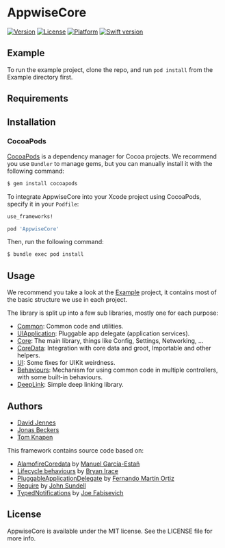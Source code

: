 # AppwiseCore

[![Version](https://img.shields.io/cocoapods/v/AppwiseCore.svg?style=flat)](https://cocoapods.org/pods/AppwiseCore)
[![License](https://img.shields.io/cocoapods/l/AppwiseCore.svg?style=flat)](https://cocoapods.org/pods/AppwiseCore)
[![Platform](https://img.shields.io/cocoapods/p/AppwiseCore.svg?style=flat)](https://cocoapods.org/pods/AppwiseCore)
[![Swift version](https://img.shields.io/badge/Swift-4.2-orange.svg)](https://cocoapods.org/pods/AppwiseCore)

## Example

To run the example project, clone the repo, and run `pod install` from the Example directory first.


## Requirements


## Installation

### CocoaPods

[CocoaPods](http://cocoapods.org) is a dependency manager for Cocoa projects. We recommend you use `Bundler` to manage gems, but you can manually install it with the following command:

```bash
$ gem install cocoapods
```

To integrate AppwiseCore into your Xcode project using CocoaPods, specify it in your `Podfile`:

```ruby
use_frameworks!

pod 'AppwiseCore'
```

Then, run the following command:

```bash
$ bundle exec pod install
```

## Usage

We recommend you take a look at the [Example](https://github.com/appwise-labs/AppwiseCore-Example) project, it contains most of the basic structure we use in each project.

The library is split up into a few sub libraries, mostly one for each purpose:

- [Common](Documentation/Common.md): Common code and utilities.
- [UIApplication](Documentation/UIApplication.md): Pluggable app delegate (application services).
- [Core](Documentation/Core.md): The main library, things like Config, Settings, Networking, ...
- [CoreData](Documentation/CoreData.md): Integration with core data and groot, Importable and other helpers.
- [UI](Documentation/UI.md): Some fixes for UIKit weirdness.
- [Behaviours](Documentation/Behaviours.md): Mechanism for using common code in multiple controllers, with some built-in behaviours.
- [DeepLink](Documentation/DeepLink.md): Simple deep linking library.


## Authors

* [David Jennes](https://github.com/djbe)
* [Jonas Beckers](https://github.com/jonasbeckers)
* [Tom Knapen](https://github.com/wassup-)

This framework contains source code based on:

* [AlamofireCoredata](https://github.com/ManueGE/AlamofireCoreData) by [Manuel García-Estañ](https://github.com/ManueGE)
* [Lifecycle behaviours](https://irace.me/lifecycle-behaviors) by [Bryan Irace](https://github.com/irace)
* [PluggableApplicationDelegate](https://github.com/fmo91/PluggableApplicationDelegate) by [Fernando Martín Ortiz](https://github.com/fmo91)
* [Require](https://github.com/JohnSundell/Require) by [John Sundell](https://github.com/JohnSundell)
* [TypedNotifications](https://github.com/mergesort/TypedNotifications) by [Joe Fabisevich](https://github.com/mergesort/TypedNotifications)

## License

AppwiseCore is available under the MIT license. See the LICENSE file for more info.
